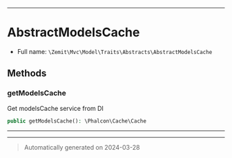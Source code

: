 ***

# AbstractModelsCache





* Full name: `\Zemit\Mvc\Model\Traits\Abstracts\AbstractModelsCache`




## Methods


### getModelsCache

Get modelsCache service from DI

```php
public getModelsCache(): \Phalcon\Cache\Cache
```












***

***
> Automatically generated on 2024-03-28

